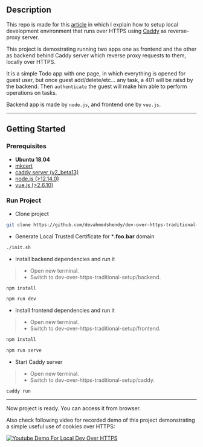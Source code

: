 ## Description
This repo is made for this [article](https://rebrand.ly/dev-over-https-traditional-setup-article) in which I explain how to setup local development environment that runs over HTTPS using [Caddy](https://caddyserver.com/docs/) as reverse-proxy server.

This project is demostrating running two apps one as frontend and the other as backend behind Caddy server which reverse proxy requests to them, locally over HTTPS.

It is a simple Todo app with one page, in which everything is opened for guest user, but once guest add/delete/etc... any task, a 401 will be raisd by the backend. Then `authenticate` the guest will make him able to perform operations on tasks.

Backend app is made by `node.js`, and frontend one by `vue.js`.

----
## Getting Started
### Prerequisites
  * **Ubuntu 18.04**
  * [mkcert](https://github.com/FiloSottile/mkcert#installation)
  * [caddy server (v2_beta13)](https://github.com/caddyserver/caddy/releases/tag/v2.0.0-beta.13)
  * [node.js (>12.14.0)](https://nodejs.org/en/download/)
  * [vue.js (>2.6.10)](https://cli.vuejs.org/guide/installation.html)

### Run Project
* Clone project
```bash
git clone https://github.com/devahmedshendy/dev-over-https-traditional-setup.git
```

* Generate Local Trusted Certificate for ***.foo.bar** domain
```bash
./init.sh
```

* Install backend dependencies and run it
> - Open new terminal.  
> - Switch to dev-over-https-traditional-setup/backend.
```bash
npm install

npm run dev
```

* Install frontend dependencies and run it  
> - Open new terminal.  
> - Switch to dev-over-https-traditional-setup/frontend.
```bash
npm install

npm run serve
```

* Start Caddy server
> - Open new terminal.  
> - Switch to dev-over-https-traditional-setup/caddy.
```bash
caddy run
```

----
Now project is ready. You can access it from browser.  

Also check following video for recorded demo of this project demonstrating a simple useful use of cookies over HTTPS:

[![Youtube Demo For Local Dev Over HTTPS](https://img.youtube.com/vi/WL9sNlI3c40/0.jpg)](https://rebrand.ly/dev-over-https-traditional-setup-ydemo)


